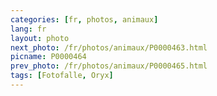```yaml
---
categories: [fr, photos, animaux]
lang: fr
layout: photo
next_photo: /fr/photos/animaux/P0000463.html
picname: P0000464
prev_photo: /fr/photos/animaux/P0000465.html
tags: [Fotofalle, Oryx]
---
```

